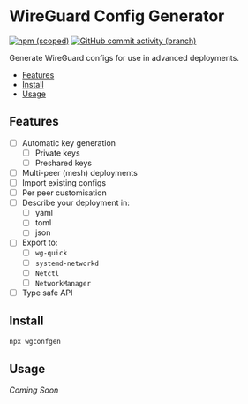 # WireGuard Config Generator

[![npm (scoped)](https://img.shields.io/npm/v/wgconfgen)](https://www.npmjs.com/package/wgconfgen)
[![GitHub commit activity (branch)](https://img.shields.io/github/commit-activity/m/Logicer16/wgconfgen)](https://github.com/Logicer16/wgconfgen/graphs/contributors)

Generate WireGuard configs for use in advanced deployments.

- [Features](#features)
- [Install](#install)
- [Usage](#usage)

## Features

- [ ] Automatic key generation
  - [ ] Private keys
  - [ ] Preshared keys
- [ ] Multi-peer (mesh) deployments
- [ ] Import existing configs
- [ ] Per peer customisation
- [ ] Describe your deployment in:
  - [ ] yaml
  - [ ] toml
  - [ ] json
- [ ] Export to:
  - [ ] `wg-quick`
  - [ ] `systemd-networkd`
  - [ ] `Netctl`
  - [ ] `NetworkManager`
- [ ] Type safe API

## Install

```sh
npx wgconfgen
```

## Usage

*Coming Soon*
